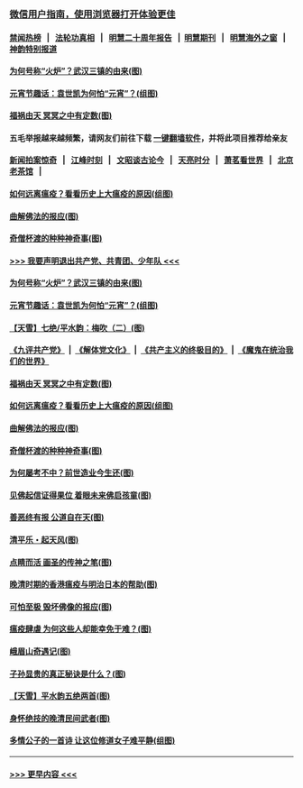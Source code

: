 ### [微信用户指南，使用浏览器打开体验更佳](https://github.com/gfw-breaker/banned-news1/blob/master/indexes/wechat-guide.md?t=0)
#### [禁闻热榜](热点新闻.md?t=0)  &nbsp;&nbsp;|&nbsp;&nbsp; [法轮功真相](https://github.com/gfw-breaker/truth/blob/master/README.md?t=0) &nbsp;&nbsp;|&nbsp;&nbsp; [明慧二十周年报告](https://github.com/gfw-breaker/mh-reports/blob/master/README.md?t=0) &nbsp;&nbsp;|&nbsp;&nbsp;[明慧期刊](https://github.com/gfw-breaker/mh-qikan) &nbsp;&nbsp;|&nbsp;&nbsp; [明慧海外之窗](https://github.com/gfw-breaker/mh-news/blob/master/README.md?t=0) &nbsp;&nbsp;|&nbsp;&nbsp; [神韵特别报道](https://github.com/gfw-breaker/mh-news/blob/master/shenyun.md?t=0)
#### [为何号称“火炉”？武汉三镇的由来(图)](../pages/p7/921718.md?t=02081602) 
#### [元宵节趣话：袁世凯为何怕“元宵”？(组图)](../pages/p7/922244.md?t=02081602) 
#### [福祸由天 冥冥之中有定数(图)](../pages/p7/921585.md?t=02081602) 
#### 五毛举报越来越频繁，请网友们前往下载 [一键翻墙软件](https://github.com/gfw-breaker/ssr-accounts)，并将此项目推荐给亲友
#### [新闻拍案惊奇](https://github.com/gfw-breaker/banned-news1/blob/master/pages/link4.md) &nbsp;&nbsp;|&nbsp;&nbsp; [江峰时刻](https://github.com/gfw-breaker/banned-news1/blob/master/pages/link4.md) &nbsp;&nbsp;|&nbsp;&nbsp; [文昭谈古论今](https://github.com/gfw-breaker/banned-news1/blob/master/pages/link4.md) &nbsp;&nbsp;|&nbsp;&nbsp; [天亮时分](https://github.com/gfw-breaker/banned-news1/blob/master/pages/link4.md) &nbsp;&nbsp;|&nbsp;&nbsp; [萧茗看世界](https://github.com/gfw-breaker/banned-news1/blob/master/pages/link4.md) &nbsp;&nbsp;|&nbsp;&nbsp; [北京老茶馆](https://github.com/gfw-breaker/banned-news1/blob/master/pages/link4.md) &nbsp;&nbsp;|&nbsp;&nbsp; 
#### [如何远离瘟疫？看看历史上大瘟疫的原因(组图)](../pages/p7/921717.md?t=02081602) 
#### [曲解佛法的报应(图)](../pages/p7/921438.md?t=02081602) 
#### [奇僧杯渡的种种神奇事(图)](../pages/p7/921776.md?t=02081602) 
#### [>>> 我要声明退出共产党、共青团、少年队 <<<](https://github.com/begood0513/goodnews/blob/master/quit/letter.md) 
#### [为何号称“火炉”？武汉三镇的由来(图)](../pages/p7/921718.md?t=02081602) 
#### [元宵节趣话：袁世凯为何怕“元宵”？(组图)](../pages/p7/922244.md?t=02081602) 
#### [【天雪】七绝/平水韵：梅吹（二）(图)](../pages/p7/921790.md?t=02081602) 
#### [《九评共产党》](https://github.com/begood0513/9ping.md/blob/master/README.md) &nbsp;|&nbsp; [《解体党文化》](../../../../jtdwh.md/blob/master/README.md)  &nbsp;|&nbsp; [《共产主义的终极目的》](../../../../gczydzjmd.md/blob/master/README.md) &nbsp;|&nbsp; [《魔鬼在统治我们的世界》](../../../../mgztzwmdsj.md/blob/master/README.md) 
#### [福祸由天 冥冥之中有定数(图)](../pages/p7/921585.md?t=02081602) 
#### [如何远离瘟疫？看看历史上大瘟疫的原因(组图)](../pages/p7/921717.md?t=02081602) 
#### [曲解佛法的报应(图)](../pages/p7/921438.md?t=02081602) 
#### [奇僧杯渡的种种神奇事(图)](../pages/p7/921776.md?t=02081602) 
#### [为何屡考不中？前世造业今生还(图)](../pages/p7/921584.md?t=02081602) 
#### [见佛起信证得果位 着眼未来佛启孩童(图)](../pages/p7/921596.md?t=02081602) 
#### [善恶终有报 公道自在天(图)](../pages/p7/921441.md?t=02081602) 
#### [清平乐・起天风(图)](../pages/p7/921607.md?t=02081602) 
#### [点睛而活 画圣的传神之笔(图)](../pages/p7/921583.md?t=02081602) 
#### [晚清时期的香港瘟疫与明治日本的帮助(图)](../pages/p7/921674.md?t=02081602) 
#### [可怕至极 毁坏佛像的报应(图)](../pages/p7/921437.md?t=02081602) 
#### [瘟疫肆虐 为何这些人却能幸免于难？(图)](../pages/p7/921768.md?t=02081602) 
#### [峨眉山奇遇记(图)](../pages/p7/921442.md?t=02081602) 
#### [子孙显贵的真正秘诀是什么？(图)](../pages/p7/921334.md?t=02081602) 
#### [【天雪】平水韵五绝两首(图)](../pages/p7/921604.md?t=02081602) 
#### [身怀绝技的晚清民间武者(图)](../pages/p7/921488.md?t=02081602) 
#### [多情公子的一首诗 让这位修道女子难平静(组图)](../pages/p7/886851.md?t=02081602) 

----
#### [ >>> 更早内容 <<< ](../indexes/p7-earlier.md)
